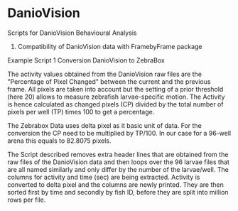 # DanioVision
Scripts for DanioVision Behavioural Analysis

1) Compatibility of DanioVision data with FramebyFrame package

Example Script 1 Conversion DanioVision to ZebraBox 

The activity values obtained from the DanioVision raw files are the "Percentage of Pixel Changed" between the current and the previous frame. All pixels are taken into account but the setting of a prior threshold (here 20) allows to measure zebrafish larvae-specific motion. The Activity is hence calculated as changed pixels (CP) divided by the total number of pixels per well (TP) times 100 to get a percentage. 

The Zebrabox Data uses delta pixel as it basic unit of data. For the conversion the CP need to be multiplied by TP/100. In our case for a 96-well arena this equals to 82.8075 pixels. 

The Script described removes extra header lines that are obtained from the raw files of the DanioVision data and then loops over the 96 larvae files that are all named similarly and only differ by the number of the larvae/well. The columns for activity and time (sec) are being extracted. Activity is converted to delta pixel and the columns are newly printed. They are then sorted first by time and secondly by fish ID, before they are split into million rows per file. 
